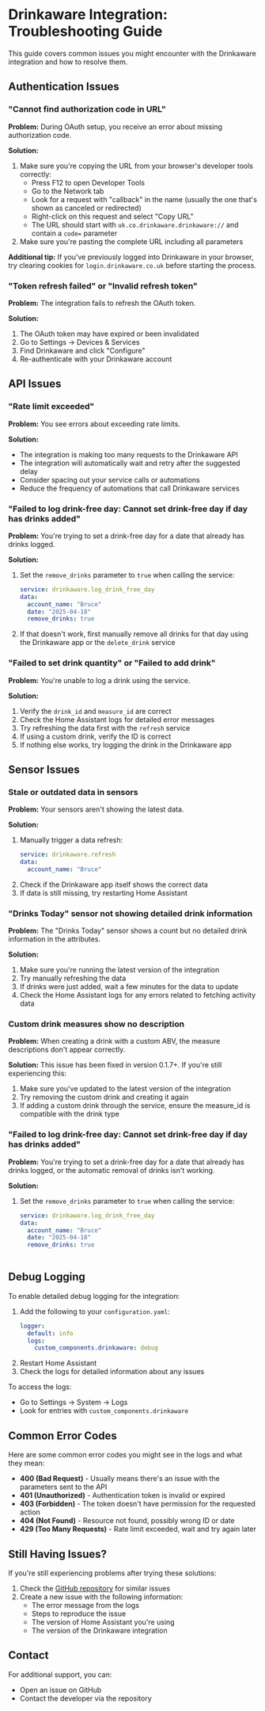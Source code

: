 # Drinkaware Integration: Troubleshooting Guide

This guide covers common issues you might encounter with the Drinkaware integration and how to resolve them.

## Authentication Issues

### "Cannot find authorization code in URL"

**Problem:** During OAuth setup, you receive an error about missing authorization code.

**Solution:**
1. Make sure you're copying the URL from your browser's developer tools correctly:
   - Press F12 to open Developer Tools
   - Go to the Network tab
   - Look for a request with "callback" in the name (usually the one that's shown as canceled or redirected)
   - Right-click on this request and select "Copy URL"
   - The URL should start with `uk.co.drinkaware.drinkaware://` and contain a `code=` parameter
2. Make sure you're pasting the complete URL including all parameters

**Additional tip:** If you've previously logged into Drinkaware in your browser, try clearing cookies for `login.drinkaware.co.uk` before starting the process.

### "Token refresh failed" or "Invalid refresh token"

**Problem:** The integration fails to refresh the OAuth token.

**Solution:**
1. The OAuth token may have expired or been invalidated
2. Go to Settings → Devices & Services
3. Find Drinkaware and click "Configure"
4. Re-authenticate with your Drinkaware account

## API Issues

### "Rate limit exceeded"

**Problem:** You see errors about exceeding rate limits.

**Solution:**
- The integration is making too many requests to the Drinkaware API
- The integration will automatically wait and retry after the suggested delay
- Consider spacing out your service calls or automations
- Reduce the frequency of automations that call Drinkaware services

### "Failed to log drink-free day: Cannot set drink-free day if day has drinks added"

**Problem:** You're trying to set a drink-free day for a date that already has drinks logged.

**Solution:**
1. Set the `remove_drinks` parameter to `true` when calling the service:
   ```yaml
   service: drinkaware.log_drink_free_day
   data:
     account_name: "Bruce"
     date: "2025-04-18"
     remove_drinks: true
   ```
2. If that doesn't work, first manually remove all drinks for that day using the Drinkaware app or the `delete_drink` service

### "Failed to set drink quantity" or "Failed to add drink"

**Problem:** You're unable to log a drink using the service.

**Solution:**
1. Verify the `drink_id` and `measure_id` are correct
2. Check the Home Assistant logs for detailed error messages
3. Try refreshing the data first with the `refresh` service
4. If using a custom drink, verify the ID is correct
5. If nothing else works, try logging the drink in the Drinkaware app

## Sensor Issues

### Stale or outdated data in sensors

**Problem:** Your sensors aren't showing the latest data.

**Solution:**
1. Manually trigger a data refresh:
   ```yaml
   service: drinkaware.refresh
   data:
     account_name: "Bruce"
   ```
2. Check if the Drinkaware app itself shows the correct data
3. If data is still missing, try restarting Home Assistant

### "Drinks Today" sensor not showing detailed drink information

**Problem:** The "Drinks Today" sensor shows a count but no detailed drink information in the attributes.

**Solution:**
1. Make sure you're running the latest version of the integration
2. Try manually refreshing the data
3. If drinks were just added, wait a few minutes for the data to update
4. Check the Home Assistant logs for any errors related to fetching activity data

### Custom drink measures show no description

**Problem:** When creating a drink with a custom ABV, the measure descriptions don't appear correctly.

**Solution:**
This issue has been fixed in version 0.1.7+. If you're still experiencing this:
1. Make sure you've updated to the latest version of the integration
2. Try removing the custom drink and creating it again
3. If adding a custom drink through the service, ensure the measure_id is compatible with the drink type

### "Failed to log drink-free day: Cannot set drink-free day if day has drinks added"

**Problem:** You're trying to set a drink-free day for a date that already has drinks logged, or the automatic removal of drinks isn't working.

**Solution:**
1. Set the `remove_drinks` parameter to `true` when calling the service:
   ```yaml
   service: drinkaware.log_drink_free_day
   data:
     account_name: "Bruce"
     date: "2025-04-18"
     remove_drinks: true
	 
## Debug Logging

To enable detailed debug logging for the integration:

1. Add the following to your `configuration.yaml`:
   ```yaml
   logger:
     default: info
     logs:
       custom_components.drinkaware: debug
   ```
2. Restart Home Assistant
3. Check the logs for detailed information about any issues

To access the logs:
- Go to Settings → System → Logs
- Look for entries with `custom_components.drinkaware`

## Common Error Codes

Here are some common error codes you might see in the logs and what they mean:

- **400 (Bad Request)** - Usually means there's an issue with the parameters sent to the API
- **401 (Unauthorized)** - Authentication token is invalid or expired
- **403 (Forbidden)** - The token doesn't have permission for the requested action
- **404 (Not Found)** - Resource not found, possibly wrong ID or date
- **429 (Too Many Requests)** - Rate limit exceeded, wait and try again later

## Still Having Issues?

If you're still experiencing problems after trying these solutions:

1. Check the [GitHub repository](https://github.com/B-Hartley/drinkaware/issues) for similar issues
2. Create a new issue with the following information:
   - The error message from the logs
   - Steps to reproduce the issue
   - The version of Home Assistant you're using
   - The version of the Drinkaware integration

## Contact

For additional support, you can:
- Open an issue on GitHub
- Contact the developer via the repository